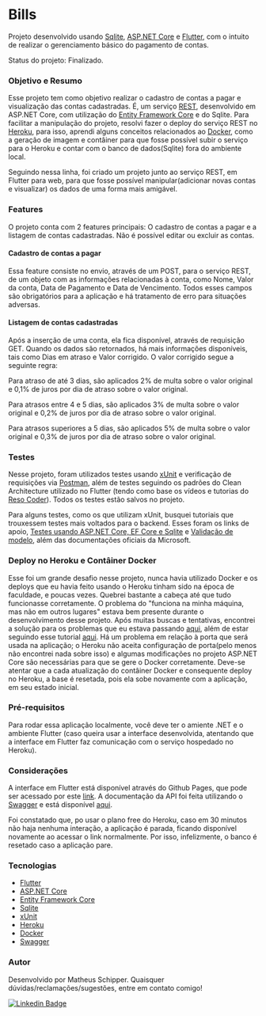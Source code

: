 # Bills

Projeto desenvolvido usando [Sqlite](https://www.sqlite.org/index.html), [ASP.NET Core](https://docs.microsoft.com/pt-br/aspnet/core/introduction-to-aspnet-core?view=aspnetcore-3.1) 
e [Flutter](https://flutter.dev/docs/get-started/install), com o intuito de realizar o gerenciamento básico do pagamento de contas.


Status do projeto: Finalizado.

### Objetivo e Resumo

Esse projeto tem como objetivo realizar o cadastro de contas a pagar e visualização das contas cadastradas. 
É, um serviço [REST](https://www.devmedia.com.br/rest-tutorial/28912), desenvolvido em ASP.NET Core, com utilização do [Entity Framework Core](https://docs.microsoft.com/pt-br/ef/core/) 
e do Sqlite.
Para facilitar a manipulação do projeto, resolvi fazer o deploy do serviço REST no [Heroku](https://www.heroku.com/), para isso, aprendi alguns conceitos relacionados
ao [Docker](https://www.docker.com/), como a geração de imagem e contâiner para que fosse possível subir o serviço para o Heroku e contar com o banco de dados(Sqlite) 
fora do ambiente local.

Seguindo nessa linha, foi criado um projeto junto ao serviço REST, em Flutter para web, para que fosse possível manipular(adicionar novas contas e visualizar) 
os dados de uma forma mais amigável.

### Features

O projeto conta com 2 features principais: O cadastro de contas a pagar e a listagem de contas cadastradas.
Não é possível editar ou excluir as contas.

#### Cadastro de contas a pagar

Essa feature consiste no envio, através de um POST, para o serviço REST, de um objeto com as informações relacionadas à conta, como Nome, Valor da conta, Data de Pagamento e Data de Vencimento.
Todos esses campos são obrigatórios para a aplicação e há tratamento de erro para situações adversas.

#### Listagem de contas cadastradas
Após a inserção de uma conta, ela fica disponível, através de requisição GET. Quando os dados são retornados, há mais informações disponíveis, tais como Dias em atraso e Valor corrigido.
O valor corrigido segue a seguinte regra:

Para atraso de até 3 dias, são aplicados 2% de multa sobre o valor original e 0,1% de juros por dia de atraso sobre o valor original.

Para atrasos entre 4 e 5 dias, são aplicados 3% de multa sobre o valor original e 0,2% de juros por dia de atraso sobre o valor original.

Para atrasos superiores a 5 dias, são aplicados 5% de multa sobre o valor original e  0,3% de juros por dia de atraso sobre o valor original.


### Testes
Nesse projeto, foram utilizados testes usando [xUnit](https://xunit.net/) e verificação de requisições via [Postman](https://www.postman.com/), além de testes seguindo os padrões do Clean Architecture 
utilizado no Flutter (tendo como base os vídeos e tutorias do [Reso Coder](https://resocoder.com/2019/08/27/flutter-tdd-clean-architecture-course-1-explanation-project-structure/)).
Todos os testes estão salvos no projeto.

Para alguns testes, como os que utilizam xUnit, busquei tutoriais que trouxessem testes mais voltados para o backend.
Esses foram os links de apoio, [Testes usando ASP.NET Core, EF Core e Sqlite](https://raaaimund.github.io/tech/2019/05/07/aspnet-core-unit-testing-inmemory/) e
[Validação de modelo](http://www.jondavis.net/techblog/post/2010/12/01/Testing-Basic-ASPNET-MVC-View-Model-Validation-With-Brevity.aspx), além das documentações oficiais
da Microsoft.

### Deploy no Heroku e Contâiner Docker
Esse foi um grande desafio nesse projeto, nunca havia utilizado Docker e os deploys que eu havia feito usando o Heroku tinham sido na época de faculdade, e poucas vezes.
Quebrei bastante a cabeça até que tudo funcionasse corretamente. O problema do "funciona na minha máquina, mas não em outros lugares" estava bem presente durante o desenvolvimento
desse projeto. Após muitas buscas e tentativas, encontrei a solução para os problemas que eu estava passando [aqui](https://habr.com/en/post/450904/), além de estar seguindo esse tutorial
[aqui](https://www.treinaweb.com.br/blog/publicando-uma-aplicacao-asp-net-core-no-heroku/). Há um problema em relação à porta que será usada na aplicação; o Heroku não 
aceita configuração de porta(pelo menos não encontrei nada sobre isso) e algumas modificações no projeto ASP.NET Core são necessárias para que se gere o Docker corretamente.
Deve-se atentar que a cada atualização do contâiner Docker e consequente deploy no Heroku, a base é resetada, pois ela sobe novamente com a aplicação, em seu estado inicial.

### Pré-requisitos

Para rodar essa aplicação localmente, você deve ter o amiente .NET e o ambiente Flutter (caso queira usar a interface desenvolvida, atentando que a interface em Flutter faz
comunicação com o serviço hospedado no Heroku).

### Considerações

A interface em Flutter está disponível através do Github Pages, que pode ser acessado por este [link](https://matheusschipper.github.io/#/).
A documentação da API foi feita utilizando o [Swagger](https://swagger.io/) e está disponível [aqui](https://msdbillsapi.herokuapp.com/swagger/index.html).

Foi constatado que, po usar o plano free do Heroku, caso em 30 minutos não haja nenhuma interação, a aplicação é parada, ficando disponível novamente ao acessar o 
link normalmente. Por isso, infelizmente, o banco é resetado caso a aplicação pare.


### Tecnologias

 - [Flutter](https://flutter.dev/)
 - [ASP.NET Core](https://docs.microsoft.com/pt-br/aspnet/core/introduction-to-aspnet-core?view=aspnetcore-3.1) 
 - [Entity Framework Core]()
 - [Sqlite](https://www.sqlite.org/index.html)
 - [xUnit](https://xunit.net/)
 - [Heroku](https://www.heroku.com/)
 - [Docker](https://www.docker.com/)
 - [Swagger](https://swagger.io/)
 

### Autor
Desenvolvido por Matheus Schipper. Quaisquer dúvidas/reclamações/sugestões, entre em contato comigo!

[![Linkedin Badge](https://img.shields.io/badge/-Matheus_Schipper-blue?style=flat-square&logo=Linkedin&logoColor=white&link=https://www.linkedin.com/in/matheusschipper/)](https://www.linkedin.com/in/matheusschipper/)
